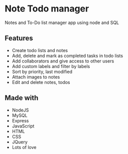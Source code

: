 # Note Todo manager
Notes and To-Do list manager app using node and SQL

## Features
* Create todo lists and notes
* Add, delete and mark as completed tasks in todo lists
* Add collaborators and give access to other users
* Add custom labels and filter by labels
* Sort by priority, last modified
* Attach images to notes
* Edit and delete notes, todos

## Made with
* NodeJS
* MySQL
* Express
* JavaScript
* HTML
* CSS
* JQuery
* Lots of love
